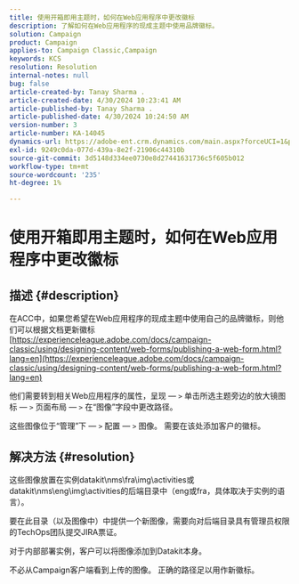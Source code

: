 ```yaml
---
title: 使用开箱即用主题时，如何在Web应用程序中更改徽标
description: 了解如何在Web应用程序的现成主题中使用品牌徽标。
solution: Campaign
product: Campaign
applies-to: Campaign Classic,Campaign
keywords: KCS
resolution: Resolution
internal-notes: null
bug: false
article-created-by: Tanay Sharma .
article-created-date: 4/30/2024 10:23:41 AM
article-published-by: Tanay Sharma .
article-published-date: 4/30/2024 10:24:50 AM
version-number: 3
article-number: KA-14045
dynamics-url: https://adobe-ent.crm.dynamics.com/main.aspx?forceUCI=1&pagetype=entityrecord&etn=knowledgearticle&id=4d0226b1-db06-ef11-9f8a-6045bd026dc7
exl-id: 9249c0da-077d-439a-8e2f-21906c44310b
source-git-commit: 3d5148d334ee0730e8d27441631736c5f605b012
workflow-type: tm+mt
source-wordcount: '235'
ht-degree: 1%

---
```


# 使用开箱即用主题时，如何在Web应用程序中更改徽标

## 描述 {#description}


在ACC中，如果您希望在Web应用程序的现成主题中使用自己的品牌徽标，则他们可以根据文档更新徽标 [https://experienceleague.adobe.com/docs/campaign-classic/using/designing-content/web-forms/publishing-a-web-form.html?lang=en](https://experienceleague.adobe.com/docs/campaign-classic/using/designing-content/web-forms/publishing-a-web-form.html?lang=en)

他们需要转到相关Web应用程序的属性，呈现 — `>`  单击所选主题旁边的放大镜图标 — `>`  页面布局 — `>`  在“图像”字段中更改路径。

这些图像位于“管理”下 — `>`  配置 — `>`  图像。 需要在该处添加客户的徽标。


## 解决方法 {#resolution}


这些图像放置在实例datakit\nms\fra\img\activities或datakit\nms\eng\img\activities的后端目录中（eng或fra，具体取决于实例的语言）。

要在此目录（以及图像中）中提供一个新图像，需要向对后端目录具有管理员权限的TechOps团队提交JIRA票证。

对于内部部署实例，客户可以将图像添加到Datakit本身。

不必从Campaign客户端看到上传的图像。 正确的路径足以用作新徽标。
